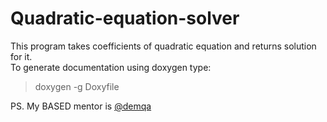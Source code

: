 # Quadratic-equation-solver
This program takes coefficients of quadratic equation and returns solution for it. <br />
To generate documentation using doxygen type:
>doxygen -g Doxyfile

PS. My BASED mentor is [@demqa](https://github.com/demqa)
